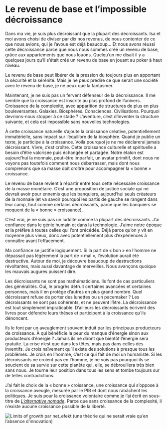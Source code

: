 # Le revenu de base et l’impossible décroissance

Dans ma vie, je suis plus décroissant que la plupart des décroissants. Isa et moi avons choisi de diviser par dix nos revenus, de nous contenter de ce que nous avions, qui je l’avoue est déjà beaucoup… Et nous avons réussi cette décroissance parce que nous nous sommes créé un revenu de base, grâce aux appartements que nous louons. Quelqu’un me disait il y a quelques jours qu’il s’était créé un revenu de base en jouant au poker à haut niveau.

Le revenu de base peut libérer de la pression du toujours plus en apportant la sécurité et la sérénité. Mais je ne peux prédire ce que serait une société avec le revenu de base, je ne peux que la fantasmer.

Maintenant, je ne suis pas un fervent défenseur de la décroissance. Il me semble que la croissance est inscrite au plus profond de l’univers. Croissance de la complexité, avec apparition de structures de plus en plus bouleversantes. Galaxies. Biosphères. Consciences. Civilisations. Pourquoi devrions-nous stopper à ce stade ? L’aventure, c’est d’inventer la structure suivante, et cela est impossible sans nouvelles technologies.

À cette croissance naturelle s’ajoute la croissance créative, potentiellement immatérielle, sans impact sur l’équilibre de la biosphère. Quand je publie un texte, je participe à la croissance. Voilà pourquoi je ne me déclarerai jamais décroissant. Vivre, c’est croître. Cette croissance culturelle et spirituelle a besoin d’être valorisée puis échangée et partagée. Notre étalon est aujourd’hui la monnaie, peut-être imparfait, un avatar primitif, dont nous ne voyons pas toutefois comment nous débarrasser, mais dont nous comprenons que sa masse doit croître pour accompagner la « bonne » croissance.

Le revenu de base revient à répartir entre tous cette nécessaire croissance de la masse monétaire. C’est une proposition de justice sociale qui ne devrait avoir pour ennemis que les banquiers, aujourd’hui seuls créateurs de la monnaie (et va savoir pourquoi les partis de gauche se rangent dans leur camp, tout comme certains décroissants, parce que les banquiers se moquent de la « bonne » croissance).

C’est vrai, je ne suis pas un luddite comme la plupart des décroissants. J’ai confiance dans le génie humain et dans la technologie. J’aime notre époque et la préfère à toutes celles qui l’ont précédée. Déjà parce qu’on y vit en moyenne plus vieux, donc avec potentiellement plus d’expériences à connaître avant l’effacement.

Ma confiance se justifie logiquement. Si la part de « bon » en l’homme ne dépassait pas légèrement la part de « mal », l’évolution aurait été destructive. Autour de moi, je découvre beaucoup de destructions révoltantes, mais aussi davantage de merveilles. Nous avançons quoique les mauvais augures puissent dire.

Les décroissants ne sont pas mathématiciens. Ils font de cas particuliers des généralités. Oui, le progrès détruit certaines avancées et certaines personnes, mais il en protège d’autres en plus grand nombre. Quel décroissant refuse de porter des lunettes ou un pacemaker ? Les décroissants ne sont pas cohérents, et ne peuvent l’être. La décroissance est tout simplement impraticable. D’ailleurs les décroissants écrivent des livres pour défendre leurs thèses et participent à la croissance qu’ils dénoncent.

Ils le font par un aveuglement souvent induit par les principaux producteurs de croissance. À qui bénéficie la peur du manque d’énergie sinon aux producteurs d’énergie ? Jamais ils ne diront que bientôt l’énergie sera gratuite. La crise n’est que dans les têtes, mais pas dans celles des inventifs. Je crois naïvement qu’il existe des solutions à presque tous les problèmes. Je crois en l’homme, c’est ce qui fait de moi un humaniste. Si les décroissants ne croient pas en l’homme, je ne vois pas pourquoi ils se soucient de sa survie sur cette planète qui, elle, se débrouillera très bien sans nous. Je tourne leur position dans tous les sens et tombe toujours sur de telles contradictions.

J’ai fait le choix de la « bonne » croissance, une croissance qui s’oppose à la croissance aveugle, mesurée par le PIB et dont nous rabâchent les politiques. Je suis pour la croissance volontaire comme je l’ai écrit en sous-titre de [*L’alternative nomade*](https://tcrouzet.com/alternative-nomade/). Parce que sans croissance de la complexité, il n’existe aucune croissance possible de la liberté.

![Limits of growth par net_efekt (une théorie qui ne serait vraie qu’en l’absence d’innovation)](https://tcrouzet.com/images_tc/2014/06/peak.jpg)